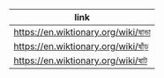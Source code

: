 |link|
|----|
|https://en.wiktionary.org/wiki/ষান্ডা|
|https://en.wiktionary.org/wiki/ষাঁড়|
|https://en.wiktionary.org/wiki/ষাট|
